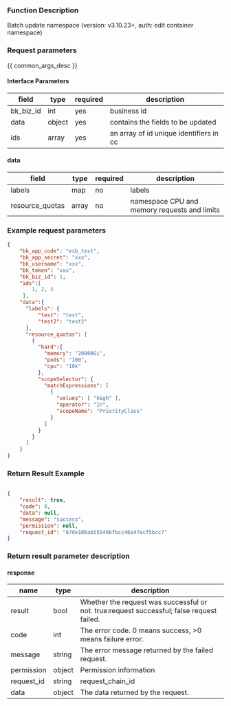 ### Function Description

Batch update namespace (version: v3.10.23+, auth: edit container namespace)

### Request parameters

{{ common_args_desc }}

#### Interface Parameters

| field | type | required | description |
|----------------------------|------------|--------|--------------------------------------------|
| bk_biz_id | int| yes |business id|
| data | object | yes | contains the fields to be updated|
| ids | array| yes | an array of id unique identifiers in cc|

#### data

| field | type | required | description |
| ----------------------------|------------|--------|--------------------------------------------|
| labels| map | no | labels|
| resource_quotas| array | no | namespace CPU and memory requests and limits|

### Example request parameters

```json
{
    "bk_app_code": "esb_test",
    "bk_app_secret": "xxx",
    "bk_username": "xxx",
    "bk_token": "xxx",
    "bk_biz_id": 1,
    "ids":[
        1, 2, 3
     ],       
    "data":{ 
      "labels": {
          "test": "test",
          "test2": "test2"
      },
      "resource_quotas": [  
        {
          "hard":{ 
            "memory": "20000Gi", 
            "pods": "100",
            "cpu": "10k" 
          },
          "scopeSelector": {
            "matchExpressions": [
              {
                "values": [ "high" ],
                "operator": "In",
                "scopeName": "PriorityClass"
              }
            ]
          }
        }
      ]
    }
}
```

### Return Result Example

```json

{
    "result": true,
    "code": 0,
    "data": null,
    "message": "success",
    "permission": null,
    "request_id": "87de106ab55549bfbcc46e47ecf5bcc7"
}
```

### Return result parameter description
#### response

| name | type | description |
| ------- | ------ | ------------------------------------- |
| result | bool | Whether the request was successful or not. true:request successful; false request failed.
| code | int | The error code. 0 means success, >0 means failure error.
| message | string | The error message returned by the failed request.
| permission | object | Permission information |
| request_id | string | request_chain_id |
| data | object | The data returned by the request.
